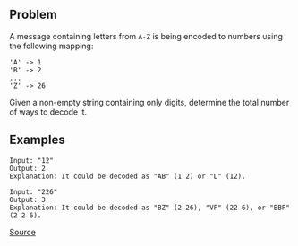 ## Problem
A message containing letters from `A-Z` is being encoded to numbers using the following mapping:

```
'A' -> 1
'B' -> 2
...
'Z' -> 26
```

Given a non-empty string containing only digits, determine the total number of ways to decode it.

## Examples
```
Input: "12"
Output: 2
Explanation: It could be decoded as "AB" (1 2) or "L" (12).
```
```
Input: "226"
Output: 3
Explanation: It could be decoded as "BZ" (2 26), "VF" (22 6), or "BBF" (2 2 6).
```

[Source](https://leetcode.com/problems/decode-ways/description/)
